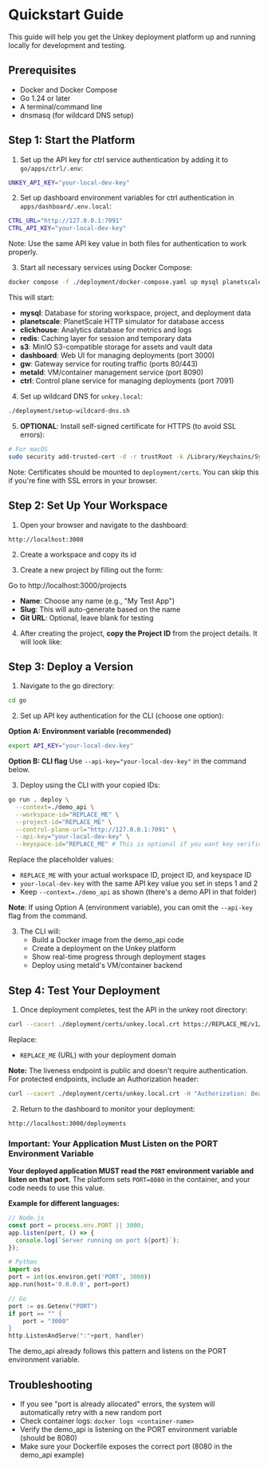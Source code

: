 # Quickstart Guide

This guide will help you get the Unkey deployment platform up and running locally for development and testing.

## Prerequisites

- Docker and Docker Compose
- Go 1.24 or later
- A terminal/command line
- dnsmasq (for wildcard DNS setup)

## Step 1: Start the Platform

1. Set up the API key for ctrl service authentication by adding it to `go/apps/ctrl/.env`:

```bash
UNKEY_API_KEY="your-local-dev-key"
```

2. Set up dashboard environment variables for ctrl authentication in `apps/dashboard/.env.local`:

```bash
CTRL_URL="http://127.0.0.1:7091"
CTRL_API_KEY="your-local-dev-key"
```

Note: Use the same API key value in both files for authentication to work properly.

3. Start all necessary services using Docker Compose:

```bash
docker compose -f ./deployment/docker-compose.yaml up mysql planetscale clickhouse redis s3 dashboard gw metald ctrl -d --build
```

This will start:
- **mysql**: Database for storing workspace, project, and deployment data
- **planetscale**: PlanetScale HTTP simulator for database access
- **clickhouse**: Analytics database for metrics and logs
- **redis**: Caching layer for session and temporary data
- **s3**: MinIO S3-compatible storage for assets and vault data
- **dashboard**: Web UI for managing deployments (port 3000)
- **gw**: Gateway service for routing traffic (ports 80/443)
- **metald**: VM/container management service (port 8090)
- **ctrl**: Control plane service for managing deployments (port 7091)

4. Set up wildcard DNS for `unkey.local`:

```bash
./deployment/setup-wildcard-dns.sh
```

5. **OPTIONAL**: Install self-signed certificate for HTTPS (to avoid SSL errors):

```bash
# For macOS
sudo security add-trusted-cert -d -r trustRoot -k /Library/Keychains/System.keychain ./deployment/certs/unkey.local.crt
```

Note: Certificates should be mounted to `deployment/certs`. You can skip this if you're fine with SSL errors in your browser.

## Step 2: Set Up Your Workspace

1. Open your browser and navigate to the dashboard:

```
http://localhost:3000
```

2. Create a workspace and copy its id

3. Create a new project by filling out the form:

Go to http://localhost:3000/projects

- **Name**: Choose any name (e.g., "My Test App")
- **Slug**: This will auto-generate based on the name
- **Git URL**: Optional, leave blank for testing

4. After creating the project, **copy the Project ID** from the project details. It will look like:

## Step 3: Deploy a Version

1. Navigate to the go directory:

```bash
cd go
```

2. Set up API key authentication for the CLI (choose one option):

**Option A: Environment variable (recommended)**
```bash
export API_KEY="your-local-dev-key"
```

**Option B: CLI flag**
Use `--api-key="your-local-dev-key"` in the command below.

3. Deploy using the CLI with your copied IDs:

```bash
go run . deploy \
  --context=./demo_api \
  --workspace-id="REPLACE_ME" \
  --project-id="REPLACE_ME" \
  --control-plane-url="http://127.0.0.1:7091" \
  --api-key="your-local-dev-key" \
  --keyspace-id="REPLACE_ME" # This is optional if you want key verifications
```

Replace the placeholder values:
- `REPLACE_ME` with your actual workspace ID, project ID, and keyspace ID
- `your-local-dev-key` with the same API key value you set in steps 1 and 2
- Keep `--context=./demo_api` as shown (there's a demo API in that folder)

**Note**: If using Option A (environment variable), you can omit the `--api-key` flag from the command.

3. The CLI will:
   - Build a Docker image from the demo_api code
   - Create a deployment on the Unkey platform
   - Show real-time progress through deployment stages
   - Deploy using metald's VM/container backend

## Step 4: Test Your Deployment

1. Once deployment completes, test the API in the unkey root directory:

```bash
curl --cacert ./deployment/certs/unkey.local.crt https://REPLACE_ME/v1/liveness
```

Replace:
- `REPLACE_ME` (URL) with your deployment domain

**Note:** The liveness endpoint is public and doesn't require authentication. For protected endpoints, include an Authorization header:

```bash
curl --cacert ./deployment/certs/unkey.local.crt -H "Authorization: Bearer YOUR_API_KEY" https://YOUR_DOMAIN/protected/endpoint
```

2. Return to the dashboard to monitor your deployment:

```
http://localhost:3000/deployments
```

### Important: Your Application Must Listen on the PORT Environment Variable

**Your deployed application MUST read the `PORT` environment variable and listen on that port.** The platform sets `PORT=8080` in the container, and your code needs to use this value.

**Example for different languages:**

```javascript
// Node.js
const port = process.env.PORT || 3000;
app.listen(port, () => {
  console.log(`Server running on port ${port}`);
});
```

```python
# Python
import os
port = int(os.environ.get('PORT', 3000))
app.run(host='0.0.0.0', port=port)
```

```go
// Go
port := os.Getenv("PORT")
if port == "" {
    port = "3000"
}
http.ListenAndServe(":"+port, handler)
```

The demo_api already follows this pattern and listens on the PORT environment variable.

## Troubleshooting

- If you see "port is already allocated" errors, the system will automatically retry with a new random port
- Check container logs: `docker logs <container-name>`
- Verify the demo_api is listening on the PORT environment variable (should be 8080)
- Make sure your Dockerfile exposes the correct port (8080 in the demo_api example)

